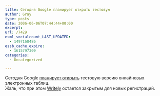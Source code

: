 ```yaml
---
title: Сегодня Google планирует открыть тестовую
author: Gray
type: posts
date: 2006-06-06T07:44:44+00:00
excerpt:
url: /7429
esml_socialcount_LAST_UPDATED:
  - 1497168486
essb_cache_expire:
  - 1615797309
categories:
  - Uncategorized

---
```








Сегодня Google <a href="http://www.nytimes.com/2006/06/05/technology/05cnd-google.html?_r=2&#038;oref=slogin&#038;oref=slogin" target="_blank">планирует открыть</a> тестовую версию онлайновых электронных таблиц.  
Жаль, что при этом <a href="http://writely.com/" target="_blank">Writely</a> остается закрытым для новых регистраций.